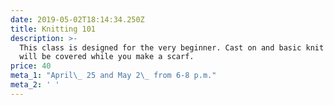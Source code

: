 ```yaml
---
date: 2019-05-02T18:14:34.250Z
title: Knitting 101
description: >-
  This class is designed for the very beginner. Cast on and basic knit stitches
  will be covered while you make a scarf.
price: 40
meta_1: "April\_ 25 and May 2\_ from 6-8 p.m."
meta_2: ' '
---
```


